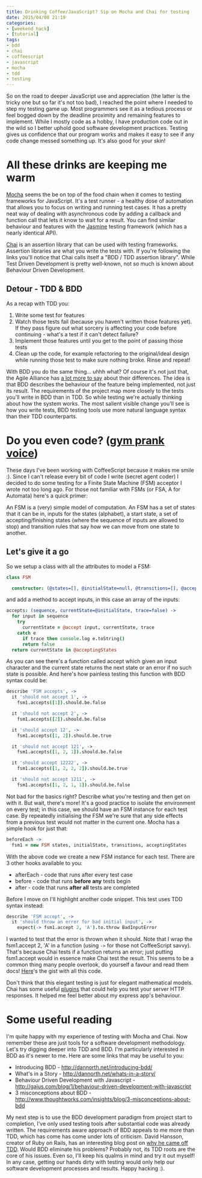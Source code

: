 ```yaml
---
title: Drinking Coffee/JavaScript? Sip on Mocha and Chai for testing
date: 2015/04/08 21:19
categories:
- [weekend hack]
- [tutorial]
tags:
- bdd
- chai
- coffeescript
- javascript
- mocha
- tdd
- testing
---
```


So on the road to deeper JavaScript use and appreciation (the latter is
the tricky one but so far it's not too bad), I reached the point where I
needed to step my testing game up. Most programmers see it as a tedious
process or feel bogged down by the deadline proximity and remaining
features to implement. While I mostly code as a hobby, I have production
code out in the wild so I better uphold good software development
practices. Testing gives us confidence that our program works and makes
it easy to see if any code change messed something up. It's also good
for your skin!

# All these drinks are keeping me warm
[Mocha](http://mochajs.org/ "Mocha") seems the be on top of the food
chain when it comes to testing frameworks for JavaScript. It's a test
runner - a healthy dose of automation that allows you to focus on
writing and running test cases. It has a pretty neat way of dealing with
asynchronous code by adding a callback and function call that lets it
know to wait for a result. You can find similar behaviour and features
with the [Jasmine](http://jasmine.github.io/ "Jasmine") testing
framework (which has a nearly identical API).

[Chai](http://chaijs.com/ "Chai") is an assertion library that can be
used with testing frameworks. Assertion libraries are what you write the
tests with. If you're following the links you'll notice that Chai calls
itself a "BDD / TDD assertion library". While Test Driven Development is
pretty well-known, not so much is known about Behaviour Driven
Development.

## Detour - TDD & BDD
As a recap with TDD you:
1. Write some test for features
2. Watch those tests fail (because you haven't written those
features yet). If they pass figure out what sorcery is affecting
your code before continuing - what's a test if it can't detect
failure?
3. Implement those features until you get to the point of passing those
tests
4. Clean up the code, for example refactoring to the original/ideal
design while running those test to make sure nothing broke. Rinse
and repeat!

With BDD you do the same thing... uhhh what? Of course it's not just
that, the Agile Alliance has [a lot more to
say](http://guide.agilealliance.org/guide/bdd.html "BDD - Agile Alliance") about
their differences. The idea is that BDD describes the behaviour of the
feature being implemented, not just its result. The requirements of the
project map more closely to the tests you'll write in BDD than in TDD.
So while testing we're actually thinking about how the system works. The
most salient visible change you'll see is how you write tests,
BDD testing tools use more natural language syntax than their TDD
counterparts.

# Do you even code? ([gym prank voice](https://youtu.be/H2Diy0RNe_c?t=103))
These days I've been working with CoffeeScript because it makes me smile
:). Since I can't release every bit of code I write (secret agent coder)
I decided to do some testing for a Finite State Machine (FSM) acceptor I
wrote not too long ago. For those not familiar with FSMs (or FSA, A for
Automata) here's a quick primer:

An FSM is a (very) simple model of computation. An FSM has a set of
states that it can be in, inputs for the states (alphabet), a start
state, a set of accepting/finishing states (where the sequence of inputs
are allowed to stop) and transition rules that say how we can move from
one state to another.

## Let's give it a go
So we setup a class with all the attributes to model a FSM:

```coffeescript
class FSM

  constructor: (@states=[], @initialState=null, @transitions=[], @acceptingStates=[]) ->
```

and add a method to accept inputs, in this case an array of the inputs:

```coffeescript
accepts: (sequence, currentState=@initialState, trace=false) ->
  for input in sequence
    try
      currentState = @accept input, currentState, trace
    catch e
      if trace then console.log e.toString()
      return false
  return currentState in @acceptingStates
```

As you can see there's a function called accept which given an input
character and the current state returns the next state or an error if no
such state is possible. And here's how painless testing this function
with BDD syntax could be:

```coffeescript
describe 'FSM accepts', ->
  it 'should not accept 1', ->
    fsm1.accepts([1]).should.be.false

  it 'should not accept 2', ->
    fsm1.accepts([2]).should.be.false

  it 'should accept 12', ->
    fsm1.accepts([1, 2]).should.be.true

  it 'should not accept 121', ->
    fsm1.accepts([1, 2, 1]).should.be.false

  it 'should accept 12222', ->
    fsm1.accepts([1, 2, 2, 2]).should.be.true

  it 'should not accept 1211', ->
    fsm1.accepts([1, 2, 1, 1]).should.be.false
```

Not bad for the basics right? Describe what you're testing and then get
on with it. But wait, there's more! It's a good practice to isolate the
environment on every test; in this case, we should have an FSM instance
for each test case. By repeatedly initialising the FSM we're sure that
any side effects from a previous test would not matter in the current
one. Mocha has a simple hook for just that:

```coffeescript
beforeEach ->
  fsm1 = new FSM states, initialState, transitions, acceptingStates
```

With the above code we create a new FSM instance for each test. There
are 3 other hooks available to you:

* afterEach - code that runs after every test case
* before - code that runs **before any** tests begin
* after - code that runs **after all** tests are completed

Before I move on I'll highlight another code snippet. This test uses TDD
syntax instead:

```coffeescript
describe 'FSM accept', ->
  it 'should throw an error for bad initial input', ->
    expect(-> fsm1.accept 2, 'A').to.throw BadInputError
```

I wanted to test that the error is thrown when it should. Note that I
wrap the fsm1.accept 2, 'A' in a function (using `->` for
those not CoffeeScript savvy). That's because Chai tests if a function
returns an error; just putting fsm1.accept would in essence make Chai
test the result. This seems to be a common thing many people overlook,
do yourself a favour and read them
docs! [Here](https://gist.github.com/msanatan/1588c51ea0b71b3fc823 "FSM Gist")'s
the gist with all this code.

Don't think that this elegant testing is just for elegant mathematical
models. Chai has some useful
[plugins](http://chaijs.com/plugins "Chai Plugins") that could help you
test your server HTTP responses. It helped me feel better about my
express app's behaviour.

# Some useful reading
I'm quite happy with my experience of testing with Mocha and Chai. Now
remember these are just tools for a software development methodology.
Let's try digging deeper into TDD and BDD. I'm particularly interested
in BDD as it's newer to me. Here are some links that may be useful to
you:

* Introducing BDD - http://dannorth.net/introducing-bdd/
* What's in a Story - http://dannorth.net/whats-in-a-story/
* Behaviour Driven Development with Javascript - http://gajus.com/blog/1/behaviour-driven-development-with-javascript
* 3 misconceptions about BDD - http://www.thoughtworks.com/insights/blog/3-misconceptions-about-bdd

My next step is to use the BDD development paradigm from project start
to completion, I've only used testing tools after substantial code was
already written. The requirements aware approach of BDD appeals to me
more than TDD, which has come has come under lots of criticism. David
Hansson, creator of Ruby on Rails, has an interesting blog post on [why
he came off
TDD](http://david.heinemeierhansson.com/2014/tdd-is-dead-long-live-testing.html). Would
BDD eliminate his problems? Probably not, its TDD roots are the core of
his issues. Even so, I'll keep his qualms in mind and try it out myself!
In any case, getting our hands dirty with testing would only help our
software development processes and results. Happy hacking :).
